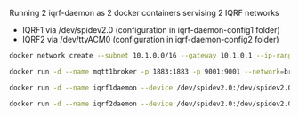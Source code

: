 Running 2 iqrf-daemon as 2 docker containers servising 2 IQRF networks

- IQRF1 via /dev/spidev2.0 (configuration in iqrf-daemon-config1 folder)
- IQRF2 via /dev/ttyACM0 (configuration in iqrf-daemon-config2 folder)

```Bash
docker network create --subnet 10.1.0.0/16 --gateway 10.1.0.1 --ip-range=10.1.1.0/24 -driver=bridge --label=host1network bridge01
```

```Bash
docker run -d --name mqtt1broker -p 1883:1883 -p 9001:9001 --network=bridge01 --ip=10.1.1.1 --restart=always eclipse-mosquitto
```

```Bash
docker run -d --name iqrf1daemon --device /dev/spidev2.0:/dev/spidev2.0 --device /dev/ttyACM0:/dev/ttyACM0 --privileged --net bridge01 --ip 10.1.1.2 --restart=always -v iqrf-daemon-config1:/etc/iqrf-daemon iqrfsdk/iqrf-daemon
```

```Bash
docker run -d --name iqrf2daemon --device /dev/spidev2.0:/dev/spidev2.0 --device /dev/ttyACM0:/dev/ttyACM0 --privileged --net bridge01 --ip 10.1.1.3 --restart=always -v iqrf-daemon-config2:/etc/iqrf-daemon iqrfsdk/iqrf-daemon
```
